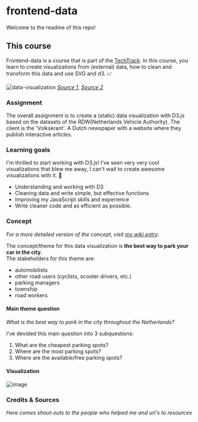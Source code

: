 # frontend-data

Welcome to the readme of this repo!

## This course 
Frontend-data is a course that is part of the [TechTrack](https://cmda-tt.github.io/course-20-21/).
In this course, you learn to create visualizations from (external) data, how to clean and transform this data and use SVG and d3. 📈

![data-visualization](https://user-images.githubusercontent.com/58043913/96985013-e6c8fb00-1520-11eb-86f1-6d227a162ea9.gif)
[_Source 1_](https://dribbble.com/shots/3257484-Dataviz-1), [_Source 2_](https://nl.pinterest.com/pin/634866878694365512/)

### Assignment
The overall assignment is to create a (static) data visualization with D3.js based on the datasets of the RDW(Netherlands Vehicle Authority). The client is the 'Volkskrant'. A Dutch newspaper with a website where they publish interactive articles.

### Learning goals
I'm thrilled to start working with D3.js! I've seen very very cool visualizations that blew me away, I can't wait to create awesome visualizations with it. 🎉

* Understanding and working with D3  
* Cleaning data and write simple, but effective functions
* Improving my JavaScript skills and experience
* Write cleaner code and as efficient as possible.

### Concept
_For a more detailed version of the concept, visit [my wiki entry](https://github.com/Jelmerovereem/functional-programming/wiki/Concept-&-research-questions)._

The concept/theme for this data visualization is **the best way to park your car in the city**.  
The stakeholders for this theme are:
* automobilists
* other road users (cyclists, scooter drivers, etc.)
* parking managers
* township
* road workers

#### Main theme question
_What is the best way to park in the city throughout the Netherlands?_

I've devided this main question into 3 subquestions:  
1. What are the cheapest parking spots?  
2. Where are the most parking spots?  
3. Where are the available/free parking spots? 

#### Visualization
![image](https://user-images.githubusercontent.com/58043913/98917601-e2af4e00-24cc-11eb-949b-fa2496f667d7.png)

### Credits & Sources
_Here comes shout-outs to the people who helped me and url's to resources_